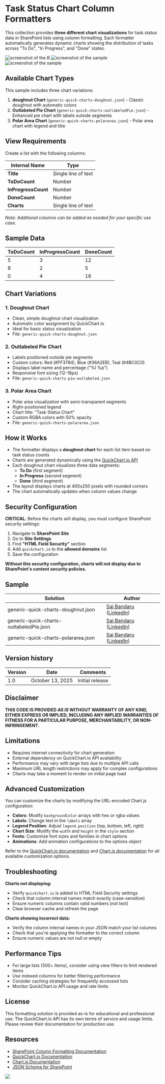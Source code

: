 # Task Status Chart Column Formatters

This collection provides **three different chart visualizations** for task status data in SharePoint lists using column formatting. Each formatter automatically generates dynamic charts showing the distribution of tasks across "To Do", "In Progress", and "Done" states.

![screenshot of the B](./assets/doughnut.png)
![screenshot of the sample](./assets/outlabeledpie.png)
![screenshot of the sample](./assets/polar.png)

## Available Chart Types

This sample includes three chart variations:

1. **doughnut Chart** (`generic-quick-charts-doughnut.json`) - Classic doughnut with automatic colors
2. **Outlabeled Pie Chart** (`generic-quick-charts-outlabeledPie.json`) - Enhanced pie chart with labels outside segments
3. **Polar Area Chart** (`generic-quick-charts-polararea.json`) - Polar area chart with legend and title

## View Requirements

Create a list with the following columns:

| Internal Name        | Type    |
|---------------------|---------|
| **Title**       | Single line of text  |
| **ToDoCount**       | Number  |
| **InProgressCount** | Number  |
| **DoneCount**       | Number  |
| **Charts**       | Single line of text  |

*Note: Additional columns can be added as needed for your specific use case.*

## Sample Data

| ToDoCount | InProgressCount | DoneCount |
|-----------|----------------|-----------|
| 5         | 3              | 12        |
| 8         | 2              | 5         |
| 0         | 4              | 16        |

## Chart Variations

### 1. Doughnut Chart
- Clean, simple doughnut chart visualization
- Automatic color assignment by QuickChart.io
- Ideal for basic status visualization
- File: `generic-quick-charts-doughnut.json`

### 2. Outlabeled Pie Chart
- Labels positioned outside pie segments
- Custom colors: Red (#FF3784), Blue (#36A2EB), Teal (#4BC0C0)
- Displays label name and percentage ("%l %p")
- Responsive font sizing (12-18px)
- File: `generic-quick-charts-pie-outlabeled.json`

### 3. Polar Area Chart
- Polar area visualization with semi-transparent segments
- Right-positioned legend
- Chart title: "Task Status Chart"
- Custom RGBA colors with 50% opacity
- File: `generic-quick-charts-polararea.json`

## How it Works

- The formatter displays a **doughnut chart** for each list item based on task status counts
- Charts are generated dynamically using the [QuickChart.io API](https://quickchart.io/)
- Each doughnut chart visualizes three data segments:
  - **To Do** (first segment)
  - **In Progress** (second segment)
  - **Done** (third segment)
- The layout displays charts at 400x250 pixels with rounded corners
- The chart automatically updates when column values change

## Security Configuration

**CRITICAL**: Before the charts will display, you must configure SharePoint security settings:

1. Navigate to **SharePoint Site**
2. Go to **Site Settings**
3. Find **"HTML Field Security"** section
4. Add `quickchart.io` to the **allowed domains** list
5. Save the configuration

**Without this security configuration, charts will not display due to SharePoint's content security policies.**

## Sample

Solution|Author
--------|---------
generic-quick-charts-doughnut.json | [Sai Bandaru](https://github.com/saiiiiiii) ([LinkedIn](https://www.linkedin.com/in/sai-bandaru-97a946153/))
generic-quick-charts-outlabeledPie.json | [Sai Bandaru](https://github.com/saiiiiiii) ([LinkedIn](https://www.linkedin.com/in/sai-bandaru-97a946153/))
generic-quick-charts-polararea.json | [Sai Bandaru](https://github.com/saiiiiiii) ([LinkedIn](https://www.linkedin.com/in/sai-bandaru-97a946153/))

## Version history

Version|Date|Comments
-------|----|--------
1.0|October 13, 2025|Initial release

## Disclaimer
**THIS CODE IS PROVIDED *AS IS* WITHOUT WARRANTY OF ANY KIND, EITHER EXPRESS OR IMPLIED, INCLUDING ANY IMPLIED WARRANTIES OF FITNESS FOR A PARTICULAR PURPOSE, MERCHANTABILITY, OR NON-INFRINGEMENT.**

## Limitations
- Requires internet connectivity for chart generation
- External dependency on QuickChart.io API availability
- Performance may vary with large lists due to multiple API calls
- Maximum URL length restrictions may apply for complex configurations
- Charts may take a moment to render on initial page load

## Advanced Customization

You can customize the charts by modifying the URL-encoded Chart.js configuration:

- **Colors**: Modify `backgroundColor` arrays with hex or rgba values
- **Labels**: Change text in the `labels` array
- **Legend Position**: Adjust `legend.position` (top, bottom, left, right)
- **Chart Size**: Modify the `width` and `height` in the `style` section
- **Fonts**: Customize font sizes and families in chart options
- **Animations**: Add animation configurations to the options object

Refer to the [QuickChart.io documentation](https://quickchart.io/documentation/) and [Chart.js documentation](https://www.chartjs.org/docs/) for all available customization options.

## Troubleshooting

**Charts not displaying:**
- Verify `quickchart.io` is added to HTML Field Security settings
- Check that column internal names match exactly (case-sensitive)
- Ensure numeric columns contain valid numbers (not text)
- Clear browser cache and refresh the page

**Charts showing incorrect data:**
- Verify the column internal names in your JSON match your list columns
- Check that you're applying the formatter to the correct column
- Ensure numeric values are not null or empty

## Performance Tips

- For large lists (500+ items), consider using view filters to limit rendered items
- Use indexed columns for better filtering performance
- Consider caching strategies for frequently accessed lists
- Monitor QuickChart.io API usage and rate limits

## License
This formatting solution is provided as-is for educational and professional use. The QuickChart.io API has its own terms of service and usage limits. Please review their documentation for production use.

## Resources
- [SharePoint Column Formatting Documentation](https://docs.microsoft.com/en-us/sharepoint/dev/declarative-customization/column-formatting)
- [QuickChart.io Documentation](https://quickchart.io/documentation/)
- [Chart.js Documentation](https://www.chartjs.org/docs/)
- [JSON Schema for SharePoint](https://developer.microsoft.com/json-schemas/sp/v2/column-formatting.schema.json)

<img src="https://pnptelemetry.azurewebsites.net/list-formatting/column-samples/generic-quick-charts-io" />